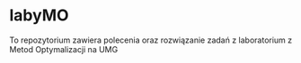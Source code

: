 # labyMO

To repozytorium zawiera polecenia oraz rozwiązanie zadań z laboratorium z Metod Optymalizacji na UMG
